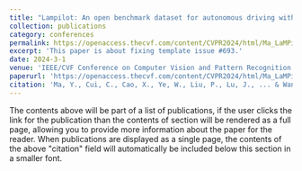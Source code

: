 ```yaml
---
title: "Lampilot: An open benchmark dataset for autonomous driving with language model programs"
collection: publications
category: conferences
permalink: https://openaccess.thecvf.com/content/CVPR2024/html/Ma_LaMPilot_An_Open_Benchmark_Dataset_for_Autonomous_Driving_with_Language_CVPR_2024_paper.html
excerpt: 'This paper is about fixing template issue #693.'
date: 2024-3-1
venue: 'IEEE/CVF Conference on Computer Vision and Pattern Recognition (CVPR)'
paperurl: 'https://openaccess.thecvf.com/content/CVPR2024/html/Ma_LaMPilot_An_Open_Benchmark_Dataset_for_Autonomous_Driving_with_Language_CVPR_2024_paper.html'
citation: 'Ma, Y., Cui, C., Cao, X., Ye, W., Liu, P., Lu, J., ... & Wang, Z. (2024). Lampilot: An open benchmark dataset for autonomous driving with language model programs. In Proceedings of the IEEE/CVF conference on computer vision and pattern recognition (pp. 15141-15151).'
---
```


The contents above will be part of a list of publications, if the user clicks the link for the publication than the contents of section will be rendered as a full page, allowing you to provide more information about the paper for the reader. When publications are displayed as a single page, the contents of the above "citation" field will automatically be included below this section in a smaller font.
